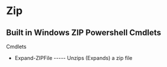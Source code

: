 # Zip
## Built in Windows ZIP Powershell Cmdlets


Cmdlets   

* Expand-ZIPFile ----- Unzips (Expands) a zip file   

